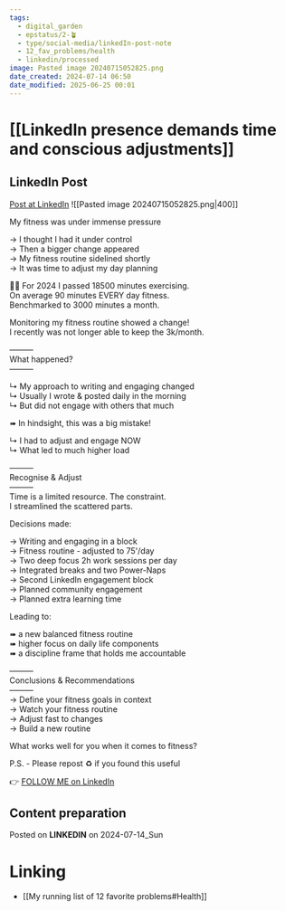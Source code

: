```yaml
---
tags:
  - digital_garden
  - epstatus/2-🪴
  - type/social-media/linkedIn-post-note
  - 12_fav_problems/health
  - linkedin/processed
image: Pasted image 20240715052825.png
date_created: 2024-07-14 06:50
date_modified: 2025-06-25 00:01
---
```

# [[LinkedIn presence demands time and conscious adjustments]]

## LinkedIn Post

[Post at LinkedIn](https://www.linkedin.com/posts/sebastiankamilli_my-fitness-was-under-immense-pressure-activity-7218139774388240384-wOEc?utm_source=share&utm_medium=member_desktop)
![[Pasted image 20240715052825.png|400]]  

My fitness was under immense pressure  
  
→ I thought I had it under control  
→ Then a bigger change appeared  
→ My fitness routine sidelined shortly  
→ It was time to adjust my day planning  
  
🚴‍♂️ For 2024 I passed 18500 minutes exercising.  
On average 90 minutes EVERY day fitness.  
Benchmarked to 3000 minutes a month.  
  
Monitoring my fitness routine showed a change!  
I recently was not longer able to keep the 3k/month.  
  
———  
What happened?  
———  
  
↳ My approach to writing and engaging changed  
↳ Usually I wrote & posted daily in the morning  
↳ But did not engage with others that much  
  
➠ In hindsight, this was a big mistake!  
  
↳ I had to adjust and engage NOW  
↳ What led to much higher load  
  
———  
Recognise & Adjust  
———  
Time is a limited resource. The constraint.  
I streamlined the scattered parts.  
  
Decisions made:  
  
→ Writing and engaging in a block  
→ Fitness routine - adjusted to 75'/day  
→ Two deep focus 2h work sessions per day  
→ Integrated breaks and two Power-Naps  
→ Second LinkedIn engagement block  
→ Planned community engagement  
→ Planned extra learning time  
  
Leading to:  
  
➠ a new balanced fitness routine  
➠ higher focus on daily life components  
➠ a discipline frame that holds me accountable  
  
———  
Conclusions & Recommendations  
———  
→ Define your fitness goals in context  
→ Watch your fitness routine  
→ Adjust fast to changes  
→ Build a new routine  
  
What works well for you when it comes to fitness?  

P.S. - Please repost ♻ if you found this useful

👉 [FOLLOW ME on LinkedIn](https://www.linkedin.com/comm/mynetwork/discovery-see-all?usecase=PEOPLE_FOLLOWS&followMember=sebastiankamilli)

## Content preparation

Posted on **LINKEDIN** on 2024-07-14_Sun

# Linking

+ [[My running list of 12 favorite problems#Health]]